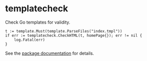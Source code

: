 # templatecheck

Check Go templates for validity.

```
t := template.Must(template.ParseFiles("index.tmpl"))
if err := templatecheck.CheckHTML(t, homePage{}); err != nil {
    log.Fatal(err)
}
```

See the [package documentation](https://pkg.go.dev/github.com/jba/templatecheck)
for details.
